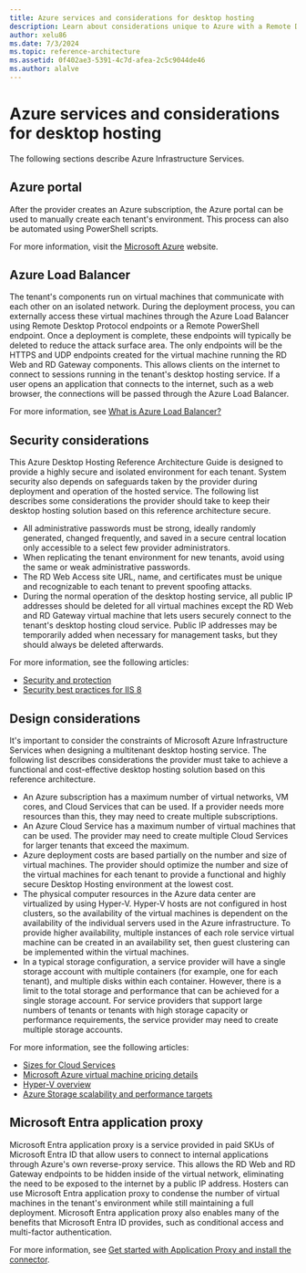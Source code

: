 ```yaml
---
title: Azure services and considerations for desktop hosting
description: Learn about considerations unique to Azure with a Remote Desktop hosting solution.
author: xelu86
ms.date: 7/3/2024
ms.topic: reference-architecture
ms.assetid: 0f402ae3-5391-4c7d-afea-2c5c9044de46
ms.author: alalve
---
```

# Azure services and considerations for desktop hosting

The following sections describe Azure Infrastructure Services.

## Azure portal

After the provider creates an Azure subscription, the Azure portal can be used to manually create each tenant's environment. This process can also be automated using PowerShell scripts.

For more information, visit the [Microsoft Azure](https://www.azure.microsoft.com) website.

## Azure Load Balancer

The tenant's components run on virtual machines that communicate with each other on an isolated network. During the deployment process, you can externally access these virtual machines through the Azure Load Balancer using Remote Desktop Protocol endpoints or a Remote PowerShell endpoint. Once a deployment is complete, these endpoints will typically be deleted to reduce the attack surface area. The only endpoints will be the HTTPS and UDP endpoints created for the virtual machine running the RD Web and RD Gateway components. This allows clients on the internet to connect to sessions running in the tenant's desktop hosting service. If a user opens an application that connects to the internet, such as a web browser, the connections will be passed through the Azure Load Balancer.

For more information, see [What is Azure Load Balancer?](/azure/load-balancer/load-balancer-overview)

## Security considerations

This Azure Desktop Hosting Reference Architecture Guide is designed to provide a highly secure and isolated environment for each tenant. System security also depends on safeguards taken by the provider during deployment and operation of the hosted service. The following list describes some considerations the provider should take to keep their desktop hosting solution based on this reference architecture secure.

- All administrative passwords must be strong, ideally randomly generated, changed frequently, and saved in a secure central location only accessible to a select few provider administrators.
- When replicating the tenant environment for new tenants, avoid using the same or weak administrative passwords.
- The RD Web Access site URL, name, and certificates must be unique and recognizable to each tenant to prevent spoofing attacks.
- During the normal operation of the desktop hosting service, all public IP addresses should be deleted for all virtual machines except the RD Web and RD Gateway virtual machine that lets users securely connect to the tenant's desktop hosting cloud service. Public IP addresses may be temporarily added when necessary for management tasks, but they should always be deleted afterwards.

For more information, see the following articles:

- [Security and protection](/previous-versions/windows/it-pro/windows-server-2012-r2-and-2012/hh831778(v=ws.11))
- [Security best practices for IIS 8](/previous-versions/windows/it-pro/windows-server-2012-r2-and-2012/jj635855(v=ws.11))

## Design considerations

It's important to consider the constraints of Microsoft Azure Infrastructure Services when designing a multitenant desktop hosting service. The following list describes considerations the provider must take to achieve a functional and cost-effective desktop hosting solution based on this reference architecture.

- An Azure subscription has a maximum number of virtual networks, VM cores, and Cloud Services that can be used. If a provider needs more resources than this, they may need to create multiple subscriptions.
- An Azure Cloud Service has a maximum number of virtual machines that can be used. The provider may need to create multiple Cloud Services for larger tenants that exceed the maximum.
- Azure deployment costs are based partially on the number and size of virtual machines. The provider should optimize the number and size of the virtual machines for each tenant to provide a functional and highly secure Desktop Hosting environment at the lowest cost.
- The physical computer resources in the Azure data center are virtualized by using Hyper-V. Hyper-V hosts are not configured in host clusters, so the availability of the virtual machines is dependent on the availability of the individual servers used in the Azure infrastructure. To provide higher availability, multiple instances of each role service virtual machine can be created in an availability set, then guest clustering can be implemented within the virtual machines.
- In a typical storage configuration, a service provider will have a single storage account with multiple containers (for example, one for each tenant), and multiple disks within each container. However, there is a limit to the total storage and performance that can be achieved for a single storage account. For service providers that support large numbers of tenants or tenants with high storage capacity or performance requirements, the service provider may need to create multiple storage accounts.

For more information, see the following articles:

- [Sizes for Cloud Services](/azure/cloud-services/cloud-services-sizes-specs)
- [Microsoft Azure virtual machine pricing details](https://azure.microsoft.com/pricing/details/virtual-machines/)
- [Hyper-V overview](/previous-versions/windows/it-pro/windows-server-2012-r2-and-2012/hh831531(v=ws.11))
- [Azure Storage scalability and performance targets](/azure/storage/common/storage-scalability-targets)

<a name='azure-active-directory-application-proxy'></a>

## Microsoft Entra application proxy

Microsoft Entra application proxy is a service provided in paid SKUs of Microsoft Entra ID that allow users to connect to internal applications through Azure's own reverse-proxy service. This allows the RD Web and RD Gateway endpoints to be hidden inside of the virtual network, eliminating the need to be exposed to the internet by a public IP address. Hosters can use Microsoft Entra application proxy to condense the number of virtual machines in the tenant's environment while still maintaining a full deployment. Microsoft Entra application proxy also enables many of the benefits that Microsoft Entra ID provides, such as conditional access and multi-factor authentication.

For more information, see [Get started with Application Proxy and install the connector](/azure/active-directory/manage-apps/application-proxy-enable).
